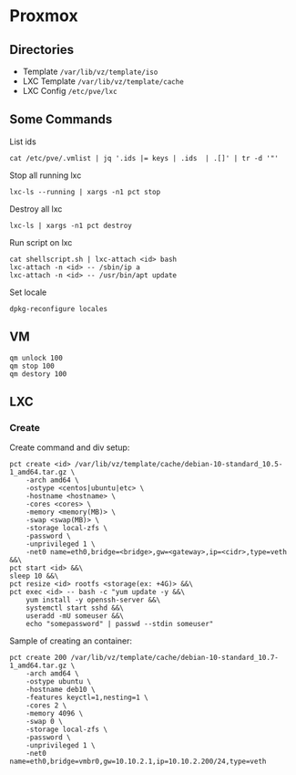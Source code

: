 # Proxmox

## Directories
* Template ```/var/lib/vz/template/iso```
* LXC Template ```/var/lib/vz/template/cache```
* LXC Config ```/etc/pve/lxc```

## Some Commands
List ids
```
cat /etc/pve/.vmlist | jq '.ids |= keys | .ids  | .[]' | tr -d '"'
```

Stop all running lxc
```
lxc-ls --running | xargs -n1 pct stop
```

Destroy all lxc
```
lxc-ls | xargs -n1 pct destroy
```

Run script on lxc
```
cat shellscript.sh | lxc-attach <id> bash
lxc-attach -n <id> -- /sbin/ip a
lxc-attach -n <id> -- /usr/bin/apt update
```

Set locale
```
dpkg-reconfigure locales
```

## VM
```
qm unlock 100
qm stop 100
qm destory 100
```

## LXC

### Create
Create command and div setup:
```
pct create <id> /var/lib/vz/template/cache/debian-10-standard_10.5-1_amd64.tar.gz \
    -arch amd64 \
    -ostype <centos|ubuntu|etc> \
    -hostname <hostname> \
    -cores <cores> \
    -memory <memory(MB)> \
    -swap <swap(MB)> \
    -storage local-zfs \
    -password \
    -unprivileged 1 \
    -net0 name=eth0,bridge=<bridge>,gw=<gateway>,ip=<cidr>,type=veth  &&\
pct start <id> &&\
sleep 10 &&\
pct resize <id> rootfs <storage(ex: +4G)> &&\
pct exec <id> -- bash -c "yum update -y &&\
    yum install -y openssh-server &&\
    systemctl start sshd &&\
    useradd -mU someuser &&\
    echo "somepassword" | passwd --stdin someuser"
```

Sample of creating an container:
```
pct create 200 /var/lib/vz/template/cache/debian-10-standard_10.7-1_amd64.tar.gz \
    -arch amd64 \
    -ostype ubuntu \
    -hostname deb10 \
    -features keyctl=1,nesting=1 \
    -cores 2 \
    -memory 4096 \
    -swap 0 \
    -storage local-zfs \
    -password \
    -unprivileged 1 \
    -net0 name=eth0,bridge=vmbr0,gw=10.10.2.1,ip=10.10.2.200/24,type=veth
```


